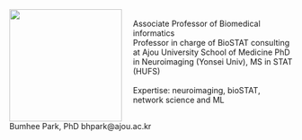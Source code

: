 <div style="display: flex; align-items: flex-start;">
  <div style="margin-right: 20px;">
    <img src="../assets/img/profe.png" style="width: 200px;"/>
  </div>
  <div>
    <br>
    <p1>Associate Professor of Biomedical informatics</p1><br>
    <p1>Professor in charge of BioSTAT consulting </p1><br>
            <p1>at Ajou University School of Medicine</p1>
    <p1>PhD in Neuroimaging (Yonsei Univ), MS in STAT (HUFS)</p1><br><br>
    <p1>Expertise: neuroimaging, bioSTAT, network science and ML</p1><br>                                
  </div>
</div>
<p1>Bumhee Park, PhD</p1>
<p1>bhpark@ajou.ac.kr</p1>
